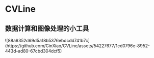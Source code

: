 
<h1>CVLine</h1>
<h2>数据计算和图像处理的小工具</h2>
![88a9352d69d5a18b5376ebdcdd741b7c](https://github.com/CinXiao/CVLine/assets/54227677/1cd0796e-8952-443d-ad80-67cbd304dcf5)





